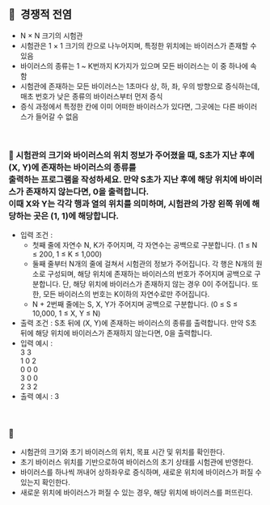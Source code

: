 ## **🧸  경쟁적 전염**

- N × N 크기의 시험관
- 시험관은 1 × 1 크기의 칸으로 나누어지며, 특정한 위치에는 바이러스가 존재할 수 있음
- 바이러스의 종류는 1 ~ K번까지 K가지가 있으며 모든 바이러스는 이 중 하나에 속함
- 시험관에 존재하는 모든 바이러스는 1초마다 상, 하, 좌, 우의 방향으로 증식하는데, 매초 번호가 낮은 종류의 바이러스부터 먼저 증식
- 증식 과정에서 특정한 칸에 이미 어떠한 바이러스가 있다면, 그곳에는 다른 바이러스가 들어갈 수 없음
<br/>

### **🚪 시험관의 크기와 바이러스의 위치 정보가 주어졌을 때, S초가 지난 후에 (X, Y)에 존재하는 바이러스의 종류를 <br/> 출력하는 프로그램을 작성하세요. 만약 S초가 지난 후에 해당 위치에 바이러스가 존재하지 않는다면, 0을 출력합니다. <br/> 이때 X와 Y는 각각 행과 열의 위치를 의미하며, 시험관의 가장 왼쪽 위에 해당하는 곳은 (1, 1)에 해당합니다.**

- 입력 조건 :
    - 첫째 줄에 자연수 N, K가 주어지며, 각 자연수는 공백으로 구분합니다. (1 ≤ N ≤ 200, 1 ≤ K ≤ 1,000)
    - 둘째 줄부터 N개의 줄에 걸쳐서 시험관의 정보가 주어집니다. 각 행은 N개의 원소로 구성되며, 해당 위치에 존재하는 바이러스의 번호가 주어지며 공백으로 구분합니다. 단, 해당 위치에 바이러스가 존재하지 않는 경우 0이 주어집니다. 또한, 모든 바이러스의 번호는 K이하의 자연수로만 주어집니다.
    - N + 2번째 줄에는 S, X, Y가 주어지며 공백으로 구분합니다. (0 ≤ S ≤ 10,000, 1 ≤ X, Y ≤ N)
- 출력 조건 : S초 뒤에 (X, Y)에 존재하는 바이러스의 종류를 출력합니다. 만약 S초 뒤에 해당 위치에 바이러스가 존재하지 않는다면, 0을 출력합니다.
- 입력 예시 : <br/>
    3 3 <br/>
    1 0 2 <br/>
    0 0 0 <br/>
    3 0 0 <br/>
    2 3 2 <br/>
- 출력 예시 : 3
<br/>

### **🔑**

- 시험관의 크기와 초기 바이러스의 위치, 목표 시간 및 위치를 확인한다.
- 초기 바이러스 위치를 기반으로하여 바이러스의 초기 상태를 시험관에 반영한다.
- 바이러스를 하나씩 꺼내어 상하좌우로 증식하며, 새로운 위치에 바이러스가 퍼질 수 있는지 확인한다.
- 새로운 위치에 바이러스가 퍼질 수 있는 경우, 해당 위치에 바이러스를 퍼뜨린다.
